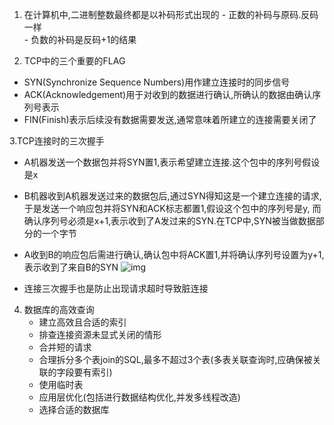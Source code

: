 1. 在计算机中,二进制整数最终都是以补码形式出现的
        - 正数的补码与原码.反码一样   
        - 负数的补码是反码+1的结果

2. TCP中的三个重要的FLAG
  - SYN(Synchronize Sequence Numbers)用作建立连接时的同步信号
  - ACK(Acknowledgement)用于对收到的数据进行确认,所确认的数据由确认序列号表示
  - FIN(Finish)表示后续没有数据需要发送,通常意味着所建立的连接需要关闭了
  
3.TCP连接时的三次握手
  - A机器发送一个数据包并将SYN置1,表示希望建立连接.这个包中的序列号假设是x
  - B机器收到A机器发送过来的数据包后,通过SYN得知这是一个建立连接的请求,于是发送一个响应包并将SYN和ACK标志都置1,假设这个包中的序列号是y,
    而确认序列号必须是x+1,表示收到了A发过来的SYN.在TCP中,SYN被当做数据部分的一个字节
  - A收到B的响应包后需进行确认,确认包中将ACK置1,并将确认序列号设置为y+1,表示收到了来自B的SYN
     ![img](https://gitee.com/renchengl/testmayun/raw/master/TCP.png)
        
  - 连接三次握手也是防止出现请求超时导致脏连接
 
4. 数据库的高效查询
   - 建立高效且合适的索引
   - 排查连接资源未显式关闭的情形
   - 合并短的请求
   - 合理拆分多个表join的SQL,最多不超过3个表(多表关联查询时,应确保被关联的字段要有索引)
   - 使用临时表
   - 应用层优化(包括进行数据结构优化,并发多线程改造)
   - 选择合适的数据库
   







